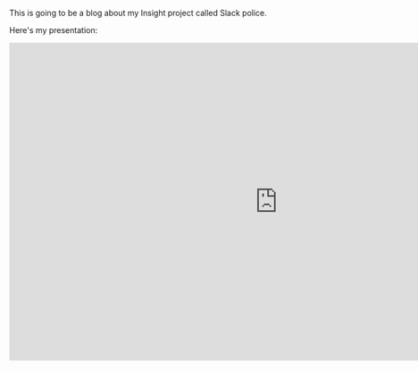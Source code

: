This is going to be a blog about my Insight project called Slack police.

Here's my presentation:
<iframe src="https://docs.google.com/presentation/d/1TqxuLvwW3soUVkhG1mz5OvBDO0Zp0Q4iWWZ9MhpTn64/embed?start=false&loop=false&delayms=3000" frameborder="0" width="960" height="569" allowfullscreen="true" mozallowfullscreen="true" webkitallowfullscreen="true"></iframe>
